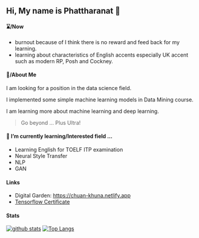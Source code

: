 ## Hi, My name is Phattharanat 👋

#### ⌛/Now

- burnout because of I think there is no reward and feed back for my learning.
- learning about characteristics of English accents especially UK accent such as modern RP, Posh and Cockney.  

#### 🍵/About Me 

I am looking for a position in the data science field.

I implemented some simple machine learning models in Data Mining course.

I am learning more about machine learning and deep learning. 

> Go beyond ... Plus Ultra!


#### 🌱 I’m currently learning/Interested field ...

- Learning English for TOELF ITP examination
- Neural Style Transfer
- NLP
- GAN

#### Links
- Digital Garden: https://chuan-khuna.netlify.app
- [Tensorflow Certificate](https://www.credential.net/425e55ab-ed24-446a-a8bc-2c5b80622af2#gs.uidr12)

#### Stats

[![github stats](https://github-readme-stats-chuan-khuna.vercel.app/api?username=chuan-khuna&theme=algolia&count_private=true)](https://github-readme-stats-chuan-khuna.vercel.app/api?username=chuan-khuna&theme=algolia&count_private=true)
[![Top Langs](https://github-readme-stats-chuan-khuna.vercel.app/api/top-langs/?username=chuan-khuna&langs_count=8&layout=compact&theme=algolia&card_width=445&hide=html,css,javascript)](https://github-readme-stats-chuan-khuna.vercel.app/api/top-langs/?username=chuan-khuna&langs_count=8&layout=compact&theme=algolia&card_width=445&hide=html,css,javascript)

<!--
**chuan-khuna/chuan-khuna** is a ✨ _special_ ✨ repository because its `README.md` (this file) appears on your GitHub profile.

Here are some ideas to get you started:

- 🔭 I’m currently working on ...
- 🌱 I’m currently learning ...
- 👯 I’m looking to collaborate on ...
- 🤔 I’m looking for help with ...
- 💬 Ask me about ...
- 📫 How to reach me: ...
- 😄 Pronouns: ...
- ⚡ Fun fact: ...
-->
